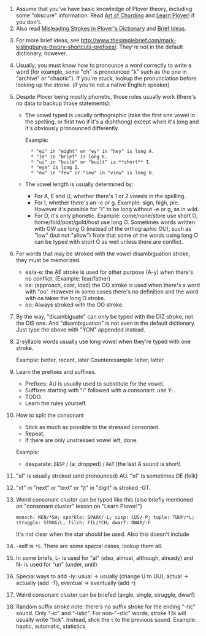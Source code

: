 1. Assume that you've have basic knowledge of Plover theory, including some "obscure" information.
    Read [Art of Chording](https://www.artofchording.com/) and [Learn Plover!](https://sites.google.com/site/ploverdoc/)
    if you don't.
2. Also read [Misleading Strokes in Plover's Dictionary][1] and [Brief Ideas][2].

[1]: https://github.com/openstenoproject/plover/wiki/Misleading-Strokes-in-Plover's-Dictionary
[2]: https://github.com/openstenoproject/plover/wiki/Brief-Ideas

3. For more brief ideas, see http://www.thesimplebrief.com/mark-kislingburys-theory-shortcuts-prefixes/. They're not
    in the default dictionary, however.
4. Usually, you must know how to pronounce a word correctly to write a word
    (for example, some "ch" is pronounced "k" such as the one in "archive" or "chaotic").
    If you're stuck, lookup the pronunciation before looking up the stroke. (if you're not a native English speaker)
5. Despite Plover being mostly phonetic, those rules usually work (there's no data to backup those statements):
    * The vowel typed is usually orthographic (take the first one vowel in the spelling, or first two if it's a diphthong)
        except when it's long and it's obviously pronounced differently.
        
        Example:

            * "ei" in "eight" or "ey" in "hey" is long A.
            * "ie" in "brief" is long E.
            * "ui" in "build" or "built" is **short** I.
            * "eye" is long I.
            * "ew" in "few" or "iew" in "view" is long U.
    * The vowel length is usually determined by:
        * For A, E and U, whether there's 1 or 2 vowels in the spelling.
        * For I, whether there's an -e or g. Example: sign, high, pie.  
            However it's possible for "i" to be long without -e or g, as in wild.
        * For O, it's only phonetic.
            Example: come/none/store use short O, home/fold/post/gold/host use
            long O.
            Sometimes words written with OW use long O (instead of the orthographic
            OU), such as "low" (but not "allow")
            Note that some of the words using long O can be typed with short
            O as well unless there are conflict.

6. For words that may be stroked with the vowel disambiguation stroke, they
    must be memorized.
    * ea/a-e: the AE stroke is used for other purpose (A-y) when there's
        no conflict. (Example: fear/father)
    * oa: (approach, coat, load) the OO stroke is used when there's a word
        with "oo". However in some cases there's no definition and the word
        with oa takes the long O stroke.
    * oo: Always stroked with the OO stroke.

7. By the way, "disambiguate" can only be typed with the DIZ stroke, not
    the DIS one. And "disambiguation" is not even in the default dictionary.
    Just type the above with "YON" appended instead.

8. 2-syllable words usually use long vowel when they're typed with one stroke.
    
    Example: better, recent, later
    Counterexample: letter, latter

9. Learn the prefixes and suffixes.
    * Prefixes: AU is usually used to substitute for the vowel.
    * Suffixes starting with "i" followed with a consonant: use Y-.
    * TODO.
    * Learn the rules yourself.

10. How to split the consonant
    * Stick as much as possible to the stressed consonant.
    * Repeat.
    * If there are only unstressed vowel left, done.
    
    Example:
    
    * desparate: `DESP` / (a: dropped) / `RAT` (the last A sound is short)

11. "al" is usually stroked (and pronounced) AU. "ol" is sometimes OE (folk)
12. "xt" in "next" or "text" or "jt" in "digit" is stroked -GT.

13. Weird consonant cluster can be typed like this (also briefly mentioned
    on "consonant cluster" lesson on "Learn Plover!")

    `mensch: MEN/*SH; sparkle: SPARK/-L; cusp: CUS/-P; tuple: TUUP/*L;`
    `struggle: STRUG/L; filch: FIL/*CH; dwarf: DWAR/-F`

    It's not clear when the star should be used. Also this doesn't include

14. -self is `*S`. There are some special cases, lookup them all.

15. In some briefs, L- is used for "al" (also, almost, although, already)
    and N- is used for "un" (under, until)

16. Special ways to add -ly: usual -> usually (change U to UU),
    actual -> actually (add -T), eventual -> eventually (add `*`)

17. Weird consonant cluster can be briefed (angle, single, struggle, dwarf)

18. Random suffix stroke note: there's no suffix stroke for the ending "-tic" sound. Only "-ic" and "-istic". For non-"-stic" words, stroke `TIK` will usually write "tick". Instead, stick the `t` to the previous sound. Example: haptic, automatic, statistics.
